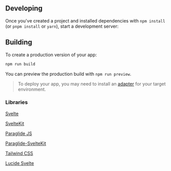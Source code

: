 ## Developing

Once you've created a project and installed dependencies with `npm install` (or `pnpm install` or `yarn`), start a development server:

## Building

To create a production version of your app:

```bash
npm run build
```

You can preview the production build with `npm run preview`.

> To deploy your app, you may need to install an [adapter](https://svelte.dev/docs/kit/adapters) for your target environment.

### Libraries

[Svelte](https://svelte.dev/docs/svelte/overview)

[SvelteKit](https://svelte.dev/docs/kit/introduction)

[Paraglide JS](https://inlang.com/m/gerre34r/library-inlang-paraglideJs)

[Paraglide-SvelteKit](https://inlang.com/m/dxnzrydw/paraglide-sveltekit-i18n)

[Tailwind CSS](https://tailwindcss.com/)

[Lucide Svelte](https://lucide.dev/guide/packages/lucide-svelte)